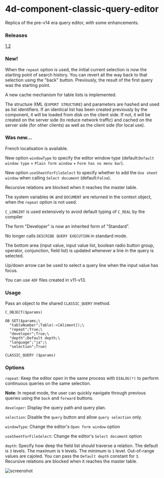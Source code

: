 # 4d-component-classic-query-editor
Replica of the pre-v14 era query editor, with some enhancements.

### Releases

[1.2](https://github.com/miyako/4d-component-classic-query-editor/releases/tag/1.2)

### New!

When the ``repeat`` option is used, the initial current selection is now the starting point of search history. You can revert all the way back to that selection using the "back" button. Previously, the result of the first query was the starting point.

A new cache mechanism for table lists is implemented.

The structure XML (``EXPORT STRUCTURE``) and parameters are hashed and used as list identifiers. If an identical list has been created previously by the component, it will be loaded from disk on the client side. If not, it will be created on the server side (to reduce network traffic) and cached on the server side (for other clients) as well as the client side (for local use).

### Was new...

French localisation is available. 

New option ``windowType`` to specify the editor window type (default:``Default window type`` = ``Plain form window`` + ``Form has no menu bar``).  
 
New option ``useSheetForFileSelect`` to specify whether to add the ``Use sheet window`` when calling ``Select document`` (default:``False``).  

Recursive relations are blocked when it reaches the master table.

The system variables ``OK`` and ``DOCUMENT`` are returned in the context object, when the ``repeat`` option is not used. 

``C_LONGINT`` is used extensively to avoid default typing of ``C_REAL`` by the compiler  

The form "Developer" is now an inherited form of "Standard".

No longer calls ``DESCRIBE QUERY EXECUTION`` in standard mode.

The bottom area (input value, input value list, boolean radio button group, operator, conjunction, field list) is updated whenever a line in the query is selected.

Up/down arrow can be used to select a query line when the input value has focus.

You can use ``4DF`` files created in v11-v13.

### Usage

Pass an object to the shared ``CLASSIC_QUERY`` method.

```
C_OBJECT($params)

OB SET($params;\
  "tableNumber";Table(->[Aliment]);\
  "repeat";True;\
  "developer";True;\
  "depth";Default depth;\
  "language";"ja";\
  "selection";True)

CLASSIC_QUERY ($params)
```

### Options

``repeat``: Keep the editor open in the same process with ``DIALOG(*)`` to perform continuous queries on the same selection.

**Note**: In repeat mode, the user can quickly navigate through previous queries using the ``back`` and ``forward`` buttons.

``developer``: Display the query path and query plan.

``selection``: Disable the ``query`` button and allow ``query selection`` only.

``windowType``: Change the editor's ``Open form window`` option  

``useSheetForFileSelect``: Change the editor's ``Select document`` option  

``depth``: Specify how deep the field list should traverse a relation. The default is ``3`` levels. The maximum is ``9`` levels. The minimum is ``1`` level. Out-of-range values are cajoled. You can pass the ``Default depth`` constant for ``3``. Recursive relations are blocked when it reaches the master table.

![screenshot](https://cloud.githubusercontent.com/assets/1725068/16935310/3f302074-4d99-11e6-9b9d-9bf171874cc6.png)
